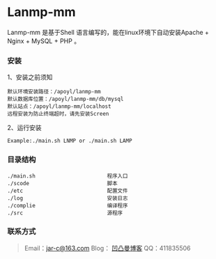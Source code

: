 # Lanmp-mm
Lanmp-mm 是基于Shell 语言编写的，能在linux环境下自动安装Apache + Nginx + MySQL + PHP 。

### 安装
	
1、安装之前须知		

	默认环境安装路径：/apoyl/lanmp-mm
	默认数据库位置：/apoyl/lanmp-mm/db/mysql
	默认站点：/apoyl/lanmp-mm/localhost
	远程安装为防止终端超时，请先安装Screen

2、运行安装

	Example:./main.sh LNMP or ./main.sh LAMP

### 目录结构

	./main.sh						程序入口
	./scode							脚本
	./etc							配置文件
	./log							安装日志
	./complie						编译程序
	./src							源程序

### 联系方式

> Email：[jar-c@163.com](jar-c@163.com)
> Blog： [凹凸曼博客](http://www.apoyl.com)
> QQ：411835506
